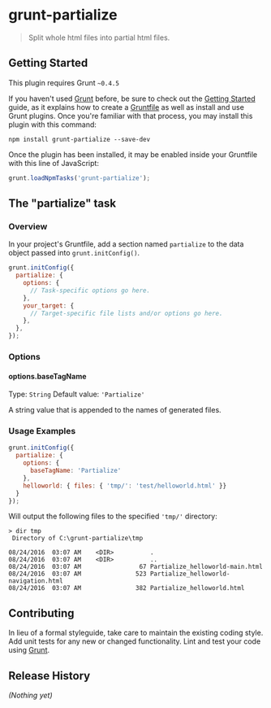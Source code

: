 # grunt-partialize

> Split whole html files into partial html files.

## Getting Started
This plugin requires Grunt `~0.4.5`

If you haven't used [Grunt](http://gruntjs.com/) before, be sure to check out the [Getting Started](http://gruntjs.com/getting-started) guide, as it explains how to create a [Gruntfile](http://gruntjs.com/sample-gruntfile) as well as install and use Grunt plugins. Once you're familiar with that process, you may install this plugin with this command:

```shell
npm install grunt-partialize --save-dev
```

Once the plugin has been installed, it may be enabled inside your Gruntfile with this line of JavaScript:

```js
grunt.loadNpmTasks('grunt-partialize');
```

## The "partialize" task

### Overview
In your project's Gruntfile, add a section named `partialize` to the data object passed into `grunt.initConfig()`.

```js
grunt.initConfig({
  partialize: {
    options: {
      // Task-specific options go here.
    },
    your_target: {
      // Target-specific file lists and/or options go here.
    },
  },
});
```

### Options

#### options.baseTagName
Type: `String`
Default value: `'Partialize'`

A string value that is appended to the names of generated files.

### Usage Examples

```js
grunt.initConfig({
  partialize: {
    options: {
      baseTagName: 'Partialize'
    },
    helloworld: { files: { 'tmp/': 'test/helloworld.html' }}
  }
});
```

Will output the following files to the specified ```'tmp/'``` directory:

```
> dir tmp
 Directory of C:\grunt-partialize\tmp

08/24/2016  03:07 AM    <DIR>          .
08/24/2016  03:07 AM    <DIR>          ..
08/24/2016  03:07 AM                67 Partialize_helloworld-main.html
08/24/2016  03:07 AM               523 Partialize_helloworld-navigation.html
08/24/2016  03:07 AM               382 Partialize_helloworld.html
```

## Contributing
In lieu of a formal styleguide, take care to maintain the existing coding style. Add unit tests for any new or changed functionality. Lint and test your code using [Grunt](http://gruntjs.com/).

## Release History
_(Nothing yet)_